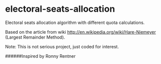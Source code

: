 electoral-seats-allocation
==========================
Electoral seats allocation algorithm with different quota calculations.

Based on the article from wiki http://en.wikipedia.org/wiki/Hare-Niemeyer (Largest Remainder Method).

Note: This is not serious project, just coded for interest.

######Inspired by Ronny Rentner
